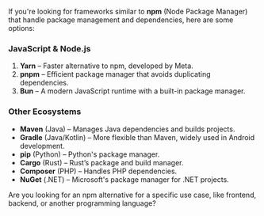 If you're looking for frameworks similar to **npm** (Node Package Manager) that handle package management and dependencies, here are some options:

### **JavaScript & Node.js**
1. **Yarn** – Faster alternative to npm, developed by Meta.
2. **pnpm** – Efficient package manager that avoids duplicating dependencies.
3. **Bun** – A modern JavaScript runtime with a built-in package manager.

### **Other Ecosystems**
- **Maven** (Java) – Manages Java dependencies and builds projects.
- **Gradle** (Java/Kotlin) – More flexible than Maven, widely used in Android development.
- **pip** (Python) – Python's package manager.
- **Cargo** (Rust) – Rust’s package and build manager.
- **Composer** (PHP) – Handles PHP dependencies.
- **NuGet** (.NET) – Microsoft's package manager for .NET projects.

Are you looking for an npm alternative for a specific use case, like frontend, backend, or another programming language?
